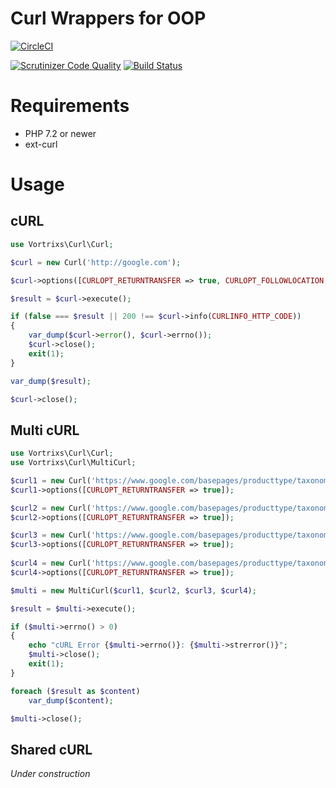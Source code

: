 # Curl Wrappers for OOP

[![CircleCI](https://circleci.com/gh/vortrixs/curl/tree/master.svg?style=shield)](https://circleci.com/gh/vortrixs/curl/tree/master)

[![Scrutinizer Code Quality](https://scrutinizer-ci.com/g/vortrixs/curl/badges/quality-score.png?b=master)](https://scrutinizer-ci.com/g/vortrixs/curl/?branch=master)
[![Build Status](https://scrutinizer-ci.com/g/vortrixs/curl/badges/build.png?b=master)](https://scrutinizer-ci.com/g/vortrixs/curl/build-status/master)

# Requirements
* PHP 7.2 or newer
* ext-curl

# Usage

## cURL

```php
use Vortrixs\Curl\Curl;

$curl = new Curl('http://google.com');

$curl->options([CURLOPT_RETURNTRANSFER => true, CURLOPT_FOLLOWLOCATION => true]);

$result = $curl->execute();

if (false === $result || 200 !== $curl->info(CURLINFO_HTTP_CODE))
{
	var_dump($curl->error(), $curl->errno());
	$curl->close();
	exit(1);
}

var_dump($result);

$curl->close();
```

## Multi cURL

```php
use Vortrixs\Curl\Curl;
use Vortrixs\Curl\MultiCurl;

$curl1 = new Curl('https://www.google.com/basepages/producttype/taxonomy.en-US.txt');
$curl1->options([CURLOPT_RETURNTRANSFER => true]);

$curl2 = new Curl('https://www.google.com/basepages/producttype/taxonomy.da-DK.txt');
$curl2->options([CURLOPT_RETURNTRANSFER => true]);

$curl3 = new Curl('https://www.google.com/basepages/producttype/taxonomy.ja-JP.txt');
$curl3->options([CURLOPT_RETURNTRANSFER => true]);
	
$curl4 = new Curl('https://www.google.com/basepages/producttype/taxonomy.fr-FR.txt');
$curl4->options([CURLOPT_RETURNTRANSFER => true]);

$multi = new MultiCurl($curl1, $curl2, $curl3, $curl4);

$result = $multi->execute();

if ($multi->errno() > 0)
{
	echo "cURL Error {$multi->errno()}: {$multi->strerror()}";
	$multi->close();
	exit(1);
}

foreach ($result as $content)
	var_dump($content);

$multi->close();
```

## Shared cURL
_Under construction_
